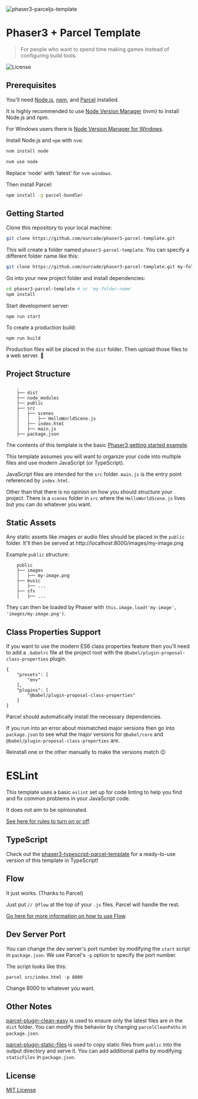 ![phaser3-parceljs-template](https://user-images.githubusercontent.com/2236153/71606463-37a0da80-2b2e-11ea-9b5f-5d26ccc84f91.png)

# Phaser3 + Parcel Template
> For people who want to spend time making games instead of configuring build tools.

![License](https://img.shields.io/badge/license-MIT-green)

## Prerequisites

You'll need [Node.js](https://nodejs.org/en/), [npm](https://www.npmjs.com/), and [Parcel](https://parceljs.org/) installed.

It is highly recommended to use [Node Version Manager](https://github.com/nvm-sh/nvm) (nvm) to install Node.js and npm.

For Windows users there is [Node Version Manager for Windows](https://github.com/coreybutler/nvm-windows).

Install Node.js and `npm` with `nvm`:

```bash
nvm install node

nvm use node
```

Replace 'node' with 'latest' for `nvm-windows`.

Then install Parcel:

```bash
npm install -g parcel-bundler
```

## Getting Started

Clone this repository to your local machine:

```bash
git clone https://github.com/ourcade/phaser3-parcel-template.git
```

This will create a folder named `phaser3-parcel-template`. You can specify a different folder name like this:

```bash
git clone https://github.com/ourcade/phaser3-parcel-template.git my-folder-name
```

Go into your new project folder and install dependencies:

```bash
cd phaser3-parcel-template # or 'my-folder-name'
npm install
```

Start development server:

```
npm run start
```

To create a production build:

```
npm run build
```

Production files will be placed in the `dist` folder. Then upload those files to a web server. 🎉

## Project Structure

```
    .
    ├── dist
    ├── node_modules
    ├── public
    ├── src
    │   ├── scenes
    │   │   ├── HelloWorldScene.js
    │   ├── index.html
    │   ├── main.js
    ├── package.json
```

The contents of this template is the basic [Phaser3 getting started example](http://phaser.io/tutorials/getting-started-phaser3/part5).

This template assumes you will want to organize your code into multiple files and use modern JavaScript (or TypeScript).

JavaScript files are intended for the `src` folder. `main.js` is the entry point referenced by `index.html`.

Other than that there is no opinion on how you should structure your project. There is a `scenes` folder in `src` where the `HelloWorldScene.js` lives but you can do whatever you want.

## Static Assets

Any static assets like images or audio files should be placed in the `public` folder. It'll then be served at http://localhost:8000/images/my-image.png

Example `public` structure:

```
    public
    ├── images
    │   ├── my-image.png
    ├── music
    │   ├── ...
    ├── sfx
    │   ├── ...
```

They can then be loaded by Phaser with `this.image.load('my-image', 'images/my-image.png')`.

## Class Properties Support

If you want to use the modern ES6 class properties feature then you'll need to add a `.babelrc` file at the project root with the `@babel/plugin-proposal-class-properties` plugin.

```
{
	"presets": [
		"env"
	],
	"plugins": [
		"@babel/plugin-proposal-class-properties"
	]
}
```

Parcel should automatically install the necessary dependencies.

If you run into an error about mismatched major versions then go into `package.json` to see what the major versions for `@babel/core` and `@babel/plugin-proposal-class-properties` are.

Reinstall one or the other manually to make the versions match 😉

# ESLint

This template uses a basic `eslint` set up for code linting to help you find and fix common problems in your JavaScript code.

It does not aim to be opinionated.

[See here for rules to turn on or off](https://eslint.org/docs/rules/).

## TypeScript

Check out the [phaser3-typescript-parcel-template](https://github.com/ourcade/phaser3-typescript-parcel-template) for a ready-to-use version of this template in TypeScript!

## Flow

It just works. (Thanks to Parcel)

Just put `// @flow` at the top of your `.js` files. Parcel will handle the rest.

[Go here for more information on how to use Flow](https://flow.org/).

## Dev Server Port

You can change the dev server's port number by modifying the `start` script in `package.json`. We use Parcel's `-p` option to specify the port number.

The script looks like this:

```
parcel src/index.html -p 8000
```

Change 8000 to whatever you want.

## Other Notes

[parcel-plugin-clean-easy](https://github.com/lifuzhao100/parcel-plugin-clean-easy) is used to ensure only the latest files are in the `dist` folder. You can modify this behavior by changing `parcelCleanPaths` in `package.json`.

[parcel-plugin-static-files](https://github.com/elwin013/parcel-plugin-static-files-copy#readme) is used to copy static files from `public` into the output directory and serve it. You can add additional paths by modifying `staticFiles` in `package.json`.

## License

[MIT License](https://github.com/ourcade/phaser3-parcel-template/blob/master/LICENSE)
